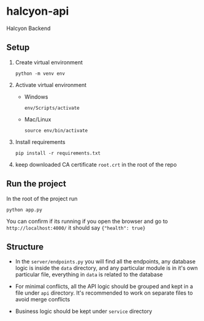 # halcyon-api
Halcyon Backend

## Setup
1. Create virtual environment
    ```
    python -m venv env
    ```
1. Activate virtual environment
    - Windows
        ```
        env/Scripts/activate
        ```
    - Mac/Linux
        ```
        source env/bin/activate
        ```
      
1. Install requirements
    ```
    pip install -r requirements.txt
    ```

1. keep downloaded CA certificate `root.crt` in the root of the repo 

## Run the project
In the root of the project run 
```
python app.py
```

You can confirm if its running if you open the browser and go to 
`http://localhost:4000/` it should say `{"health": true}`

## Structure
- In the `server/endpoints.py` you will find all the endpoints, any database logic is 
inside the `data` directory, and any particular module is in it's own particular
file, everything in `data` is related to the database

- For minimal conflicts, all the API logic should be grouped 
  and kept in a file under `api` directory. It's recommended 
  to work on separate files to avoid merge conflicts
  
- Business logic should be kept under `service` directory
